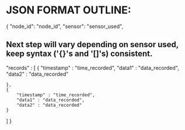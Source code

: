 # JSON FORMAT OUTLINE:
{
  "node_id": "node_id",
  "sensor": "sensor_used",
  ## Next step will vary depending on sensor used, keep syntax ('{}'s and '[]'s) consistent. ##
  "records" : [
    {
        "timestamp" : "time_recorded",
        "data1" : "data_recorded",
        "data2" : "data_recorded"
        
    },
    {
        "timestamp" : "time_recorded",
        "data1" : "data_recorded",
        "data2" : "data_recorded"
    }
  ]
}